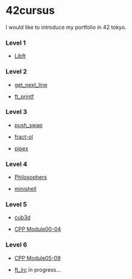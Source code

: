 # 42cursus
I would like to introduce my portfolio in 42 tokyo.

### Level 1
- [Libft](https://github.com/retakashi/Libft)

### Level 2
- [get_next_line](https://github.com/retakashi/GNL)

- [ft_printf](https://github.com/retakashi/ft_printf)


### Level 3
- [push_swap](https://github.com/retakashi/push_swap)

- [fract-ol](https://github.com/retakashi/fract-ol)

- [pipex](https://github.com/retakashi/pipex)


### Level 4
- [Philosophers](https://github.com/retakashi/philosophers)

- [minishell](https://github.com/retakashi/minishell)


### Level 5
- [cub3d](https://github.com/retakashi/cub3d)

- [CPP Module00-04](https://github.com/retakashi/cpp00-04)


### Level 6

- [CPP Module05-09](https://github.com/retakashi/cpp05-09)

- [ft_irc](https://github.com/retakashi/ft_irc_group)  in progress...

